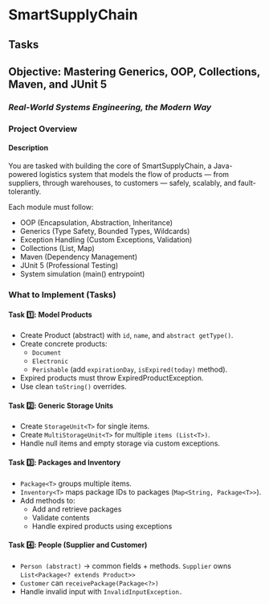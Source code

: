 # SmartSupplyChain
## Tasks

## Objective:  Mastering Generics, OOP, Collections, Maven, and JUnit 5
### *Real-World Systems Engineering, the Modern Way*

### Project Overview
#### Description
You are tasked with building the core of SmartSupplyChain, a Java-powered logistics system that models the flow of products — 
from suppliers, through warehouses, to customers — safely, scalably, and fault-tolerantly.

Each module must follow:

- OOP (Encapsulation, Abstraction, Inheritance)
- Generics (Type Safety, Bounded Types, Wildcards)
- Exception Handling (Custom Exceptions, Validation)
- Collections (List, Map)
- Maven (Dependency Management)
- JUnit 5 (Professional Testing)
- System simulation (main() entrypoint)

### What to Implement (Tasks)

#### Task 1️⃣: Model Products

- Create Product (abstract) with `id`, `name`, and `abstract getType()`. 
- Create concrete products:
  - `Document` 
  - `Electronic` 
  - `Perishable` (add `expirationDay`, `isExpired(today)` method).
- Expired products must throw ExpiredProductException. 
- Use clean `toString()` overrides.


#### Task 2️⃣: Generic Storage Units

- Create `StorageUnit<T>` for single items. 
- Create `MultiStorageUnit<T>` for multiple `items (List<T>)`. 
- Handle null items and empty storage via custom exceptions.

#### Task 3️⃣: Packages and Inventory

- `Package<T>` groups multiple items.
- `Inventory<T>` maps package IDs to packages (`Map<String, Package<T>>`). 
- Add methods to:
  - Add and retrieve packages 
  - Validate contents 
  - Handle expired products using exceptions

#### Task 4️⃣: People (Supplier and Customer)

- `Person (abstract)` → common fields + methods.
  `Supplier` owns `List<Package<? extends Product>>`
- `Customer` can `receivePackage(Package<?>)`
- Handle invalid input with `InvalidInputException.`